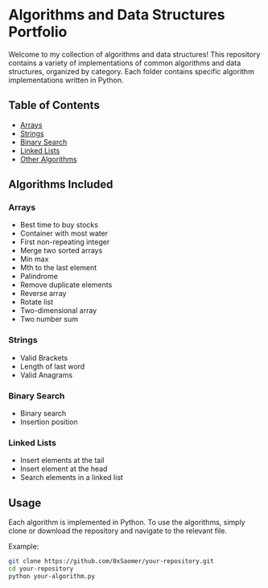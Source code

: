 # **Algorithms and Data Structures Portfolio**

Welcome to my collection of algorithms and data structures! This repository contains a variety of implementations of common algorithms and data structures, organized by category. Each folder contains specific algorithm implementations written in Python.

## **Table of Contents**

- [Arrays](#arrays)
- [Strings](#strings)
- [Binary Search](#binary-search)
- [Linked Lists](#linked-lists)
- [Other Algorithms](#other-algorithms)

## **Algorithms Included**

### **Arrays**
- Best time to buy stocks
- Container with most water
- First non-repeating integer
- Merge two sorted arrays
- Min max 
- Mth to the last element
- Palindrome
- Remove duplicate elements
- Reverse array
- Rotate list
- Two-dimensional array
- Two number sum

### **Strings**
- Valid Brackets
- Length of last word
- Valid Anagrams

### **Binary Search**
- Binary search
- Insertion position

### **Linked Lists**
- Insert elements at the tail
- Insert element at the head
- Search elements in a linked list

## **Usage**

Each algorithm is implemented in Python. To use the algorithms, simply clone or download the repository and navigate to the relevant file.

Example:

```bash
git clone https://github.com/0xSaomer/your-repository.git
cd your-repository
python your-algorithm.py
